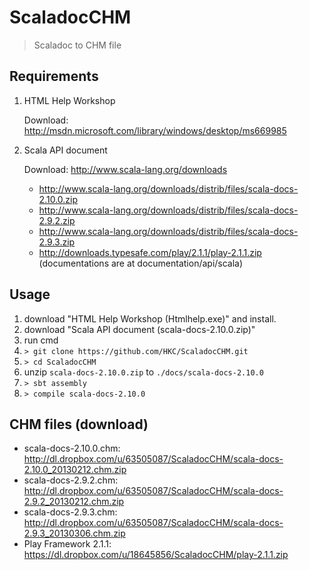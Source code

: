 ScaladocCHM
===========

> Scaladoc to CHM file


Requirements
------------

1. HTML Help Workshop

   Download: http://msdn.microsoft.com/library/windows/desktop/ms669985

2. Scala API document

   Download: http://www.scala-lang.org/downloads

   - http://www.scala-lang.org/downloads/distrib/files/scala-docs-2.10.0.zip
   - http://www.scala-lang.org/downloads/distrib/files/scala-docs-2.9.2.zip
   - http://www.scala-lang.org/downloads/distrib/files/scala-docs-2.9.3.zip
   - http://downloads.typesafe.com/play/2.1.1/play-2.1.1.zip (documentations are at documentation/api/scala)

Usage
-----

1. download "HTML Help Workshop (Htmlhelp.exe)" and install.
2. download "Scala API document (scala-docs-2.10.0.zip)"
3. run cmd
4. `> git clone https://github.com/HKC/ScaladocCHM.git`
5. `> cd ScaladocCHM`
6. unzip `scala-docs-2.10.0.zip` to `./docs/scala-docs-2.10.0`
7. `> sbt assembly`
8. `> compile scala-docs-2.10.0`


CHM files (download)
--------------------

- scala-docs-2.10.0.chm: http://dl.dropbox.com/u/63505087/ScaladocCHM/scala-docs-2.10.0_20130212.chm.zip
- scala-docs-2.9.2.chm: http://dl.dropbox.com/u/63505087/ScaladocCHM/scala-docs-2.9.2_20130212.chm.zip
- scala-docs-2.9.3.chm: http://dl.dropbox.com/u/63505087/ScaladocCHM/scala-docs-2.9.3_20130306.chm.zip
- Play Framework 2.1.1: https://dl.dropbox.com/u/18645856/ScaladocCHM/play-2.1.1.zip
